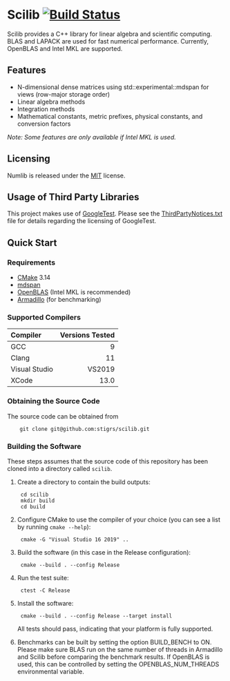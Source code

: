 # Scilib [![Build Status](https://dev.azure.com/stigrs0020/stigrs/_apis/build/status/stigrs.scilib?branchName=main)](https://dev.azure.com/stigrs0020/stigrs/_build/latest?definitionId=8&branchName=main)

Scilib provides a C++ library for linear algebra and scientific computing.
BLAS and LAPACK are used for fast numerical performance. Currently, OpenBLAS
and Intel MKL are supported.

## Features

* N-dimensional dense matrices using std::experimental::mdspan for views 
  (row-major storage order)
* Linear algebra methods
* Integration methods
* Mathematical constants, metric prefixes, physical constants, and
  conversion factors

_Note: Some features are only available if Intel MKL is used._

## Licensing

Numlib is released under the [MIT](LICENSE) license.

## Usage of Third Party Libraries

This project makes use of [GoogleTest](https://https://github.com/google/googletest).
Please see the [ThirdPartyNotices.txt](ThirdPartyNotices.txt) file for details
regarding the licensing of GoogleTest.

## Quick Start

### Requirements

* [CMake](https://cmake.org) 3.14
* [mdspan](https://github.com/kokkos/mdspan)
* [OpenBLAS](https://www.openblas.net/) (Intel MKL is recommended)
* [Armadillo](http://arma.sourceforge.net) (for benchmarking)

### Supported Compilers

| Compiler      | Versions Tested |
|:--------------|----------------:|
| GCC           | 9               |
| Clang         | 11              |
| Visual Studio | VS2019          |
| XCode         | 13.0            |

### Obtaining the Source Code

The source code can be obtained from

        git clone git@github.com:stigrs/scilib.git

### Building the Software

These steps assumes that the source code of this repository has been cloned
into a directory called `scilib`.

1. Create a directory to contain the build outputs:

        cd scilib
        mkdir build
        cd build

2. Configure CMake to use the compiler of your choice (you can see a list by
   running `cmake --help`):

        cmake -G "Visual Studio 16 2019" ..

3. Build the software (in this case in the Release configuration):

        cmake --build . --config Release

4. Run the test suite:

        ctest -C Release

5. Install the software:

        cmake --build . --config Release --target install

   All tests should pass, indicating that your platform is fully supported.

6. Benchmarks can be built by setting the option BUILD_BENCH to ON. Please
   make sure BLAS run on the same number of threads in Armadillo and Scilib
   before comparing the benchmark results. If OpenBLAS is used, this can be
   controlled by setting the OPENBLAS_NUM_THREADS environmental variable.
